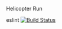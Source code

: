 Helicopter Run

eslint [![Build Status](https://travis-ci.org/schwede/HelicopterRun.svg?branch=master)](https://travis-ci.org/schwede/HelicopterRun)


